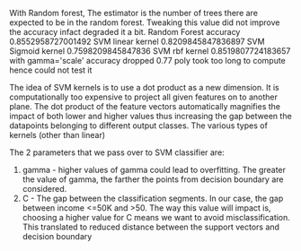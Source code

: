 With Random forest, 
The estimator is the number of trees there are expected to be in the random forest.
Tweaking this value did not improve the accuracy infact degraded it a bit. 
Random Forest accuracy  0.8552958727001492
SVM linear kernel  0.8209845847836897
SVM  Sigmoid kernel 0.7598209845847836
SVM  rbf  kernel     0.8519807724183657  with gamma='scale' accuracy dropped 0.77
    poly took too long to compute hence could not test it
      
The idea of SVM kernels is to use a dot product as a new dimension. It is computationally too 
expensive to project all given features on to another plane. The dot product of the 
feature vectors automatically magnifies the impact of both lower and higher values thus increasing the 
gap between the datapoints belonging to different output classes. 
The various types of kernels (other than linear) 

    
The 2 parameters that we pass over to SVM classifier are:
1. gamma - higher values of gamma could lead to overfitting. The greater the value of gamma, the farther 
   the points from decision boundary are considered. 
2. C - The gap between the classification segments. In our case, the gap between income <=50K and 
       >50. The way this value will impact is, choosing a higher value for C means we want to avoid 
       misclassification. This translated to reduced distance between the support vectors and decision 
       boundary
  
  
     
